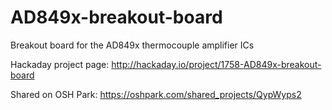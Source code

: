 AD849x-breakout-board
=====================

Breakout board for the AD849x thermocouple amplifier ICs

Hackaday project page: http://hackaday.io/project/1758-AD849x-breakout-board

Shared on OSH Park: https://oshpark.com/shared_projects/QypWyps2
